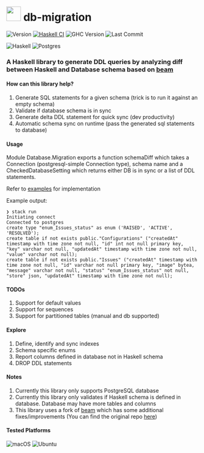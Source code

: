 # <image src="https://wiki.haskell.org/wikistatic/haskellwiki_logo.png?e89e3" width=38> db-migration
![Version](https://img.shields.io/badge/version-v0.0.1-blue)
[![Haskell CI](https://github.com/mycodedstuff/db-migration/actions/workflows/haskell.yml/badge.svg)](https://github.com/mycodedstuff/db-migration/actions/workflows/haskell.yml)
![GHC Version](https://img.shields.io/badge/GHC-v8.10.7-brightgreen)
![Last Commit](https://img.shields.io/github/last-commit/mycodedstuff/db-migration/main)

![Haskell](https://img.shields.io/badge/Haskell-5e5086?style=for-the-badge&logo=haskell&logoColor=white)
![Postgres](https://img.shields.io/badge/postgres-%23316192.svg?style=for-the-badge&logo=postgresql&logoColor=white)
### A Haskell library to generate DDL queries by analyzing diff between Haskell and Database schema based on [beam](https://github.com/mycodedstuff/beam)


#### How can this library help?

1. Generate SQL statements for a given schema (trick is to run it against an empty schema)
2. Validate if database schema is in sync
3. Generate delta DDL statement for quick sync (dev productivity)
4. Automatic schema sync on runtime (pass the generated sql statements to database)

#### Usage
Module Database.Migration exports a function schemaDiff which takes a Connection (postgresql-simple Connection type), schema name and a CheckedDatabaseSetting which returns either DB is in sync or a list of DDL statements.

Refer to [examples](examples) for implementation

Example output:
```shell
❯ stack run
Initiating connect
Connected to postgres
create type "enum_Issues_status" as enum ('RAISED', 'ACTIVE', 'RESOLVED');
create table if not exists public."Configurations" ("createdAt" timestamp with time zone not null, "id" int not null primary key, "key" varchar not null, "updatedAt" timestamp with time zone not null, "value" varchar not null);
create table if not exists public."Issues" ("createdAt" timestamp with time zone not null, "id" varchar not null primary key, "image" bytea, "message" varchar not null, "status" "enum_Issues_status" not null, "store" json, "updatedAt" timestamp with time zone not null);
```

#### TODOs

1. Support for default values
2. Support for sequences
3. Support for partitioned tables (manual and db supported)

#### Explore

1. Define, identify and sync indexes
2. Schema specific enums
3. Report columns defined in database not in Haskell schema
4. DROP DDL statements

#### Notes

1. Currently this library only supports PostgreSQL database
2. Currently this library only validates if Haskell schema is defined in database. Database may have more tables and columns
3. This library uses a fork of [beam](https://github.com/mycodedstuff/beam) which has some additional fixes/improvements (You can find the original repo [here](https://github.com/haskell-beam/beam))

#### Tested Platforms
![macOS](https://img.shields.io/badge/mac%20os-000000?style=for-the-badge&logo=macos&logoColor=F0F0F0)
![Ubuntu](https://img.shields.io/badge/Ubuntu-E95420?style=for-the-badge&logo=ubuntu&logoColor=white)

